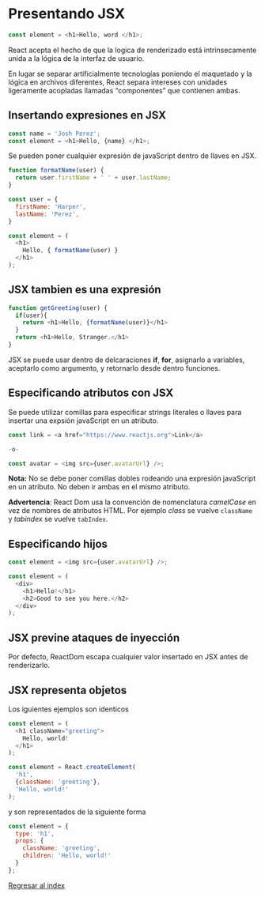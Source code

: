 # Presentando JSX

~~~js
const element = <h1>Hello, word </h1>;
~~~

React acepta el hecho de que la logica de renderizado está intrinsecamente unida a la lógica de la interfaz de usuario.

En lugar se separar artificialmente tecnologías poniendo el maquetado y la lógica en archivos diferentes, React separa intereses con unidades ligeramente acopladas llamadas “componentes” que contienen ambas.

## Insertando expresiones en JSX

~~~js
const name = 'Josh Perez';
const element = <h1>Hello, {name} </h1>;
~~~

Se pueden poner cualquier expresión de javaScript dentro de llaves en JSX.

~~~js
function formatName(user) {
  return user.firstName + ' ' + user.lastName;
}

const user = {
  firstName: 'Harper',
  lastName: 'Perez',
}

const element = (
  <h1>
    Hello, { formatName(user) }
  </h1>
);
~~~

## JSX tambien es una expresión

~~~js
function getGreeting(user) {
  if(user){
    return <h1>Hello, {formatName(user)}</h1>
  }
  return <h1>Hello, Stranger.</h1>
}
~~~

JSX se puede usar dentro de delcaraciones **if**, **for**, asignarlo a variables, aceptarlo como argumento, y retornarlo desde dentro funciones.

## Especificando atributos con JSX

Se puede utilizar comillas para especificar strings literales o llaves para insertar una expsión javaScript en un atributo.

~~~js
const link = <a href="https://www.reactjs.org">Link</a>

-o-

const avatar = <img src={user.avatarUrl} />;
~~~

**Nota:** No se debe poner comillas dobles rodeando una expresión javaScript en un atributo. No deben ir ambas en el mismo atributo.

**Advertencia**: React Dom usa la convención de nomenclatura *camelCase* en vez de nombres de atributos HTML. Por ejemplo *class* se vuelve `className` y *tabindex* se vuelve `tabIndex`.

## Especificando hijos

~~~js
const element = <img src={user.avatarUrl} />;

const element = (
  <div>
    <h1>Hello!</h1>
    <h2>Good to see you here.</h2>
  </div>
);
~~~

## JSX previne ataques de inyección

Por defecto, ReactDom escapa cualquier valor insertado en JSX antes de renderizarlo.

## JSX representa objetos

Los iguientes ejemplos son identicos

~~~js
const element = (
  <h1 className="greeting">
    Hello, world!
  </h1>
);
~~~

~~~js
const element = React.createElement(
  'h1',
  {className: 'greeting'},
  'Hello, world!'
);
~~~

y son representados de la siguiente forma

~~~js
const element = {
  type: 'h1',
  props: {
    className: 'greeting',
    children: 'Hello, world!'
  }
};
~~~

[Regresar al index](../README.md)
